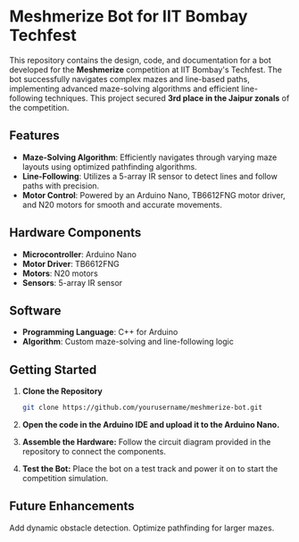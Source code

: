 # Meshmerize Bot for IIT Bombay Techfest

This repository contains the design, code, and documentation for a bot developed for the **Meshmerize** competition at IIT Bombay's Techfest. The bot successfully navigates complex mazes and line-based paths, implementing advanced maze-solving algorithms and efficient line-following techniques. This project secured **3rd place in the Jaipur zonals** of the competition.

## Features
- **Maze-Solving Algorithm**: Efficiently navigates through varying maze layouts using optimized pathfinding algorithms.
- **Line-Following**: Utilizes a 5-array IR sensor to detect lines and follow paths with precision.
- **Motor Control**: Powered by an Arduino Nano, TB6612FNG motor driver, and N20 motors for smooth and accurate movements.

## Hardware Components
- **Microcontroller**: Arduino Nano
- **Motor Driver**: TB6612FNG
- **Motors**: N20 motors
- **Sensors**: 5-array IR sensor

## Software
- **Programming Language**: C++ for Arduino
- **Algorithm**: Custom maze-solving and line-following logic

## Getting Started

1. **Clone the Repository**  
   ```bash
   git clone https://github.com/yourusername/meshmerize-bot.git

2. **Open the code in the Arduino IDE and upload it to the Arduino Nano.**

3. **Assemble the Hardware:**
   Follow the circuit diagram provided in the repository to connect the components.

4. **Test the Bot:**
   Place the bot on a test track and power it on to start the competition simulation.

## Future Enhancements
Add dynamic obstacle detection.
Optimize pathfinding for larger mazes.
